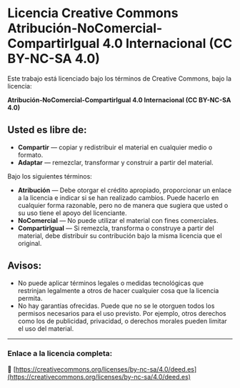 # Licencia Creative Commons Atribución-NoComercial-CompartirIgual 4.0 Internacional (CC BY-NC-SA 4.0)

Este trabajo está licenciado bajo los términos de Creative Commons, bajo la licencia:

**Atribución-NoComercial-CompartirIgual 4.0 Internacional (CC BY-NC-SA 4.0)**

## Usted es libre de:

- **Compartir** — copiar y redistribuir el material en cualquier medio o formato.
- **Adaptar** — remezclar, transformar y construir a partir del material.

Bajo los siguientes términos:

- **Atribución** — Debe otorgar el crédito apropiado, proporcionar un enlace a la licencia e indicar si se han realizado cambios. Puede hacerlo en cualquier forma razonable, pero no de manera que sugiera que usted o su uso tiene el apoyo del licenciante.
- **NoComercial** — No puede utilizar el material con fines comerciales.
- **CompartirIgual** — Si remezcla, transforma o construye a partir del material, debe distribuir su contribución bajo la misma licencia que el original.

## Avisos:

- No puede aplicar términos legales o medidas tecnológicas que restrinjan legalmente a otros de hacer cualquier cosa que la licencia permita.
- No hay garantías ofrecidas. Puede que no se le otorguen todos los permisos necesarios para el uso previsto. Por ejemplo, otros derechos como los de publicidad, privacidad, o derechos morales pueden limitar el uso del material.

---

### Enlace a la licencia completa:
🔗 [https://creativecommons.org/licenses/by-nc-sa/4.0/deed.es](https://creativecommons.org/licenses/by-nc-sa/4.0/deed.es)
